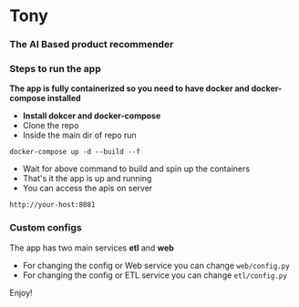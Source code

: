 # Tony 
### The AI Based product recommender

### Steps to run the app
**The app is fully containerized so you need to have docker and docker-compose installed**

- **Install dokcer and docker-compose**
- Clone the repo
- Inside the main dir of repo run

```angular2
docker-compose up -d --build --f
```
- Wait for above command to build and spin up the containers
- That's it the app is up and running
- You can access the apis on server
```angular2
http://your-host:8081
```

### Custom configs
The app has two main services 
**etl** and **web**

- For changing the config or Web service you can change ```web/config.py```
- For changing the config or ETL service you can change ```etl/config.py```


Enjoy!